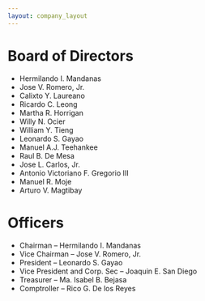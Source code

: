 ```yaml
---
layout: company_layout
---
```


Board of Directors
==================
- Hermilando I. Mandanas
- Jose V. Romero, Jr.			
- Calixto Y. Laureano
- Ricardo C. Leong
- Martha R. Horrigan
- Willy N. Ocier
- William Y. Tieng
- Leonardo S. Gayao
- Manuel A.J. Teehankee
- Raul B. De Mesa
- Jose L. Carlos, Jr.
- Antonio Victoriano F. Gregorio III
- Manuel R. Moje	
- Arturo V. Magtibay 

Officers
========
- Chairman – Hermilando I. Mandanas
- Vice Chairman – Jose V. Romero, Jr.
- President – Leonardo S. Gayao
- Vice President and Corp. Sec – Joaquin E. San Diego
- Treasurer – Ma. Isabel B. Bejasa
- Comptroller – Rico G. De los Reyes
